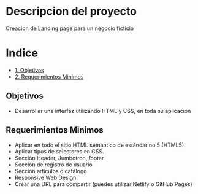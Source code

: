 # Descripcion del proyecto

Creacion de Landing page para un negocio ficticio

# Indice
* [1. Objetivos](#Objetivos)
* [2. Requerimientos Minimos](#Requerimientos-Minimos)

## Objetivos
- Desarrollar una interfaz utilizando HTML y CSS, en toda su aplicación

## Requerimientos Minimos
- Aplicar en todo el sitio HTML semántico de estándar no.5 (HTML5)
- Aplicar tipos de selectores en CSS.
- Sección Header, Jumbotron, footer
- Sección de registro de usuario
- Sección artículos o catálogo
- Responsive Web Design
- Crear una URL para compartir (puedes utilizar Netlify o GitHub Pages)
